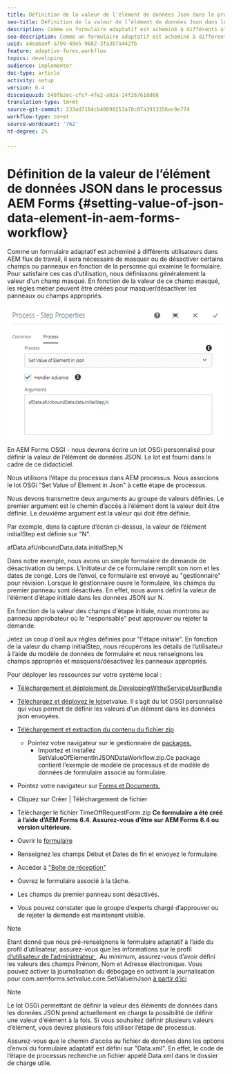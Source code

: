 ```yaml
---
title: Définition de la valeur de l’élément de données Json dans le processus AEM Forms
seo-title: Définition de la valeur de l’élément de données Json dans le processus AEM Forms
description: Comme un formulaire adaptatif est acheminé à différents utilisateurs dans AEM flux de travail, il sera nécessaire de masquer ou de désactiver certains champs ou panneaux en fonction de la personne qui examine le formulaire. Pour satisfaire ces cas d'utilisation, nous définissons généralement la valeur d'un champ masqué. En fonction de la valeur de ce champ masqué, les règles métier peuvent être créées pour masquer/désactiver les panneaux ou champs appropriés.
seo-description: Comme un formulaire adaptatif est acheminé à différents utilisateurs dans AEM flux de travail, il sera nécessaire de masquer ou de désactiver certains champs ou panneaux en fonction de la personne qui examine le formulaire. Pour satisfaire ces cas d'utilisation, nous définissons généralement la valeur d'un champ masqué. En fonction de la valeur de ce champ masqué, les règles métier peuvent être créées pour masquer/désactiver les panneaux ou champs appropriés.
uuid: a4ea6aef-a799-49e5-9682-3fa3b7a442fb
feature: adaptive-forms,workflow
topics: developing
audience: implementer
doc-type: article
activity: setup
version: 6.4
discoiquuid: 548fb2ec-cfcf-4fe2-a02a-14f267618d68
translation-type: tm+mt
source-git-commit: 233ad7184cb48098253a78c07a3913356ac9e774
workflow-type: tm+mt
source-wordcount: '762'
ht-degree: 2%

---
```



# Définition de la valeur de l’élément de données JSON dans le processus AEM Forms {#setting-value-of-json-data-element-in-aem-forms-workflow}

Comme un formulaire adaptatif est acheminé à différents utilisateurs dans AEM flux de travail, il sera nécessaire de masquer ou de désactiver certains champs ou panneaux en fonction de la personne qui examine le formulaire. Pour satisfaire ces cas d&#39;utilisation, nous définissons généralement la valeur d&#39;un champ masqué. En fonction de la valeur de ce champ masqué, les règles métier peuvent être créées pour masquer/désactiver les panneaux ou champs appropriés.

![Définition de la valeur d’un élément dans les données json](assets/capture-3.gif)

En AEM Forms OSGI - nous devrons écrire un lot OSGi personnalisé pour définir la valeur de l’élément de données JSON. Le lot est fourni dans le cadre de ce didacticiel.

Nous utilisons l’étape du processus dans AEM processus. Nous associons le lot OSGi &quot;Set Value of Element in Json&quot; à cette étape de processus.

Nous devons transmettre deux arguments au groupe de valeurs définies. Le premier argument est le chemin d’accès à l’élément dont la valeur doit être définie. Le deuxième argument est la valeur qui doit être définie.

Par exemple, dans la capture d’écran ci-dessus, la valeur de l’élément initialStep est définie sur &quot;N&quot;.

afData.afUnboundData.data.initialStep,N

Dans notre exemple, nous avons un simple formulaire de demande de désactivation du temps. L&#39;initiateur de ce formulaire remplit son nom et les dates de congé. Lors de l’envoi, ce formulaire est envoyé au &quot;gestionnaire&quot; pour révision. Lorsque le gestionnaire ouvre le formulaire, les champs du premier panneau sont désactivés. En effet, nous avons défini la valeur de l’élément d’étape initiale dans les données JSON sur N.

En fonction de la valeur des champs d&#39;étape initiale, nous montrons au panneau approbateur où le &quot;responsable&quot; peut approuver ou rejeter la demande.

Jetez un coup d&#39;oeil aux règles définies pour &quot;l&#39;étape initiale&quot;. En fonction de la valeur du champ initialStep, nous récupérons les détails de l’utilisateur à l’aide du modèle de données de formulaire et nous renseignons les champs appropriés et masquons/désactivez les panneaux appropriés.

Pour déployer les ressources sur votre système local :

* [Téléchargement et déploiement de DevelopingWitheServiceUserBundle](/help/forms/assets/common-osgi-bundles/DevelopingWithServiceUser.jar)

* [Téléchargez et déployez le lot](/help/forms/assets/common-osgi-bundles/SetValueApp.core-1.0-SNAPSHOT.jar)setvalue. Il s’agit du lot OSGI personnalisé qui vous permet de définir les valeurs d’un élément dans les données json envoyées.

* [Téléchargement et extraction du contenu du fichier zip](assets/set-value-jsondata.zip)
   * Pointez votre navigateur sur le gestionnaire de [packages.](http://localhost:4502/crx/packmgr/index.jsp)
      * Importez et installez SetValueOfElementInJSONDataWorkflow.zip.Ce package contient l’exemple de modèle de processus et de modèle de données de formulaire associé au formulaire.

* Pointez votre navigateur sur [Forms et Documents.](http://localhost:4502/aem/forms.html/content/dam/formsanddocuments)
* Cliquez sur Créer | Téléchargement de fichier
* Télécharger le fichier TimeOffRequestForm.zip
   **Ce formulaire a été créé à l’aide d’AEM Forms 6.4. Assurez-vous d’être sur AEM Forms 6.4 ou version ultérieure.**
* Ouvrir le [formulaire](http://localhost:4502/content/dam/formsanddocuments/timeoffrequest/jcr:content?wcmmode=disabled)
* Renseignez les champs Début et Dates de fin et envoyez le formulaire.
* Accéder à [&quot;Boîte de réception&quot;](http://localhost:4502/aem/inbox)
* Ouvrez le formulaire associé à la tâche.
* Les champs du premier panneau sont désactivés.
* Vous pouvez constater que le groupe d’experts chargé d’approuver ou de rejeter la demande est maintenant visible.

>[!NOTE]
>
>Etant donné que nous pré-renseignons le formulaire adaptatif à l’aide du profil d’utilisateur, assurez-vous que les informations sur le profil [d’utilisateur de l’administrateur ](http://localhost:4502/security/users.html). Au minimum, assurez-vous d’avoir défini les valeurs des champs Prénom, Nom et Adresse électronique.
>Vous pouvez activer la journalisation du débogage en activant la journalisation pour com.aemforms.setvalue.core.SetValueInJson [à partir d’ici](http://localhost:4502/system/console/slinglog)

>[!NOTE]
>
>Le lot OSGi permettant de définir la valeur des éléments de données dans les données JSON prend actuellement en charge la possibilité de définir une valeur d’élément à la fois. Si vous souhaitez définir plusieurs valeurs d’élément, vous devrez plusieurs fois utiliser l’étape de processus.
>
>Assurez-vous que le chemin d’accès au fichier de données dans les options d’envoi du formulaire adaptatif est défini sur &quot;Data.xml&quot;. En effet, le code de l’étape de processus recherche un fichier appelé Data.xml dans le dossier de charge utile.
